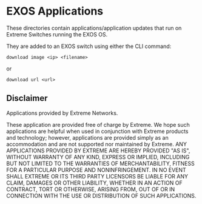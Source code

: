 # EXOS Applications
These directories contain applications/application updates that run on Extreme Switches running the EXOS OS.

They are added to an EXOS switch using either the CLI command:
```
download image <ip> <filename>
```
or
```
download url <url>
```


## Disclaimer
Applications provided by Extreme Networks.

These application are provided free of charge by Extreme.  We hope such applications are helpful when used in conjunction with Extreme products and technology; however, applications are provided simply as an accommodation and are not supported nor maintained by Extreme.  ANY APPLICATIONS PROVIDED BY EXTREME ARE HEREBY PROVIDED "AS IS", WITHOUT WARRANTY OF ANY KIND, EXPRESS OR IMPLIED, INCLUDING BUT NOT LIMITED TO THE WARRANTIES OF MERCHANTABILITY, FITNESS FOR A PARTICULAR PURPOSE AND NONINFRINGEMENT. IN NO EVENT SHALL EXTREME OR ITS THIRD PARTY LICENSORS BE LIABLE FOR ANY CLAIM, DAMAGES OR OTHER LIABILITY, WHETHER IN AN ACTION OF CONTRACT, TORT OR OTHERWISE, ARISING FROM, OUT OF OR IN CONNECTION WITH THE USE OR DISTRIBUTION OF SUCH APPLICATIONS.
